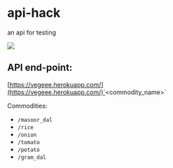 # api-hack
an api for testing

<a href="https://heroku.com/deploy" target="_blank"><img src="https://www.herokucdn.com/deploy/button.svg"></a>

## API end-point:
[https://vegeee.herokuapp.com/](https://vegeee.herokuapp.com/)`<commodity_name>`

Commodities:
* `/masoor_dal`
* `/rice`
* `/onion`
* `/tomato`
* `/potato`
* `/gram_dal`
